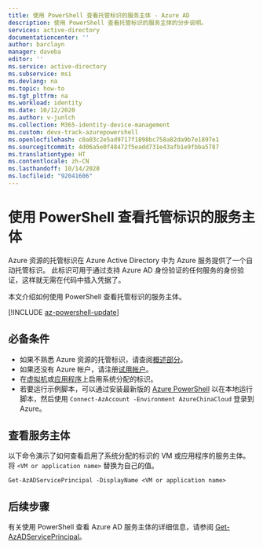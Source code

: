 ```yaml
---
title: 使用 PowerShell 查看托管标识的服务主体 - Azure AD
description: 使用 PowerShell 查看托管标识的服务主体的分步说明。
services: active-directory
documentationcenter: ''
author: barclayn
manager: daveba
editor: ''
ms.service: active-directory
ms.subservice: msi
ms.devlang: na
ms.topic: how-to
ms.tgt_pltfrm: na
ms.workload: identity
ms.date: 10/12/2020
ms.author: v-junlch
ms.collection: M365-identity-device-management
ms.custom: devx-track-azurepowershell
ms.openlocfilehash: c0a03c2e5ad9717f1898bc758a82da9b7e1897e1
ms.sourcegitcommit: 4d06a5e0f48472f5eadd731e43afb1e9fbba5787
ms.translationtype: HT
ms.contentlocale: zh-CN
ms.lasthandoff: 10/14/2020
ms.locfileid: "92041606"
---
```

# <a name="view-the-service-principal-of-a-managed-identity-using-powershell"></a>使用 PowerShell 查看托管标识的服务主体

Azure 资源的托管标识在 Azure Active Directory 中为 Azure 服务提供了一个自动托管标识。 此标识可用于通过支持 Azure AD 身份验证的任何服务的身份验证，这样就无需在代码中插入凭据了。 

本文介绍如何使用 PowerShell 查看托管标识的服务主体。

[!INCLUDE [az-powershell-update](../../../includes/updated-for-az.md)]

## <a name="prerequisites"></a>必备条件

- 如果不熟悉 Azure 资源的托管标识，请查阅[概述部分](overview.md)。
- 如果还没有 Azure 帐户，请注册[试用帐户](https://www.azure.cn/pricing/1rmb-trial/)。
- 在[虚拟机](./qs-configure-portal-windows-vm.md#system-assigned-managed-identity)或[应用程序](../../app-service/overview-managed-identity.md#add-a-system-assigned-identity)上启用系统分配的标识。
- 若要运行示例脚本，可以通过安装最新版的 [Azure PowerShell](https://docs.microsoft.com/powershell/azure/install-az-ps) 以在本地运行脚本，然后使用 `Connect-AzAccount -Environment AzureChinaCloud` 登录到 Azure。

## <a name="view-the-service-principal"></a>查看服务主体

以下命令演示了如何查看启用了系统分配的标识的 VM 或应用程序的服务主体。 将 `<VM or application name>` 替换为自己的值。

```azurepowershell
Get-AzADServicePrincipal -DisplayName <VM or application name>
```

## <a name="next-steps"></a>后续步骤

有关使用 PowerShell 查看 Azure AD 服务主体的详细信息，请参阅 [Get-AzADServicePrincipal](https://docs.microsoft.com/powershell/module/az.resources/get-azadserviceprincipal)。


